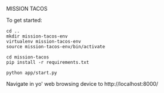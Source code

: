 MISSION TACOS

To get started:

    cd ..
    mkdir mission-tacos-env
    virtualenv mission-tacos-env
    source mission-tacos-env/bin/activate

    cd mission-tacos
    pip install -r requirements.txt

    python app/start.py

Navigate in yo' web browsing device to http://localhost:8000/